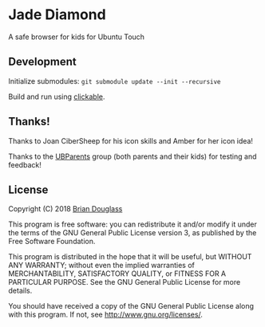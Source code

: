 # Jade Diamond

A safe browser for kids for Ubuntu Touch

## Development

Initialize submodules: `git submodule update --init --recursive`

Build and run using [clickable](https://github.com/bhdouglass/clickable).

## Thanks!

Thanks to Joan CiberSheep for his icon skills and Amber for her icon idea!

Thanks to the [UBParents](https://t.me/UBports_Parents) group (both parents and
their kids) for testing and feedback!

## License

Copyright (C) 2018 [Brian Douglass](http://bhdouglass.com/)

This program is free software: you can redistribute it and/or modify it under the terms of the GNU General Public License version 3, as published
by the Free Software Foundation.

This program is distributed in the hope that it will be useful, but WITHOUT ANY WARRANTY; without even the implied warranties of MERCHANTABILITY, SATISFACTORY QUALITY, or FITNESS FOR A PARTICULAR PURPOSE.  See the GNU General Public License for more details.

You should have received a copy of the GNU General Public License along with this program.  If not, see <http://www.gnu.org/licenses/>.
